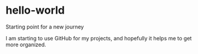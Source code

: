 # hello-world
Starting point for a new journey

I am starting to use GitHub for my projects, and hopefully it helps me to get more organized.
